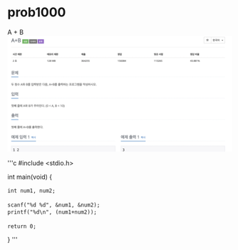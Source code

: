 # prob1000

A + B <br>
![ex_screenshot](./img/prob1000.png)

'''c
#include <stdio.h>



int main(void) {
   
	int num1, num2;
    
	scanf("%d %d", &num1, &num2);
	printf("%d\n", (num1+num2));
    
	return 0;
}
'''